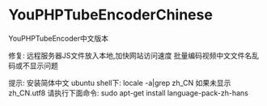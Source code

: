 # YouPHPTubeEncoderChinese
YouPHPTubeEncoder中文版本

修复:
远程服务器JS文件放入本地,加快网站访问速度
批量编码视频中文文件名乱码或不显示问题

提示:
安装简体中文
ubuntu shell下:
locale -a|grep zh_CN
如果未显示zh_CN.utf8
请执行下面命令:
sudo apt-get install language-pack-zh-hans
